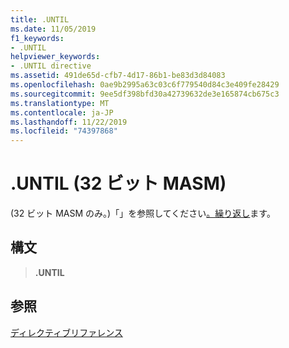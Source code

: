 ```yaml
---
title: .UNTIL
ms.date: 11/05/2019
f1_keywords:
- .UNTIL
helpviewer_keywords:
- .UNTIL directive
ms.assetid: 491de65d-cfb7-4d17-86b1-be83d3d84083
ms.openlocfilehash: 0ae9b2995a63c03c6f779540d84c3e409fe28429
ms.sourcegitcommit: 9ee5df398bfd30a42739632de3e165874cb675c3
ms.translationtype: MT
ms.contentlocale: ja-JP
ms.lasthandoff: 11/22/2019
ms.locfileid: "74397868"
---
```

# <a name="until-32-bit-masm"></a>.UNTIL (32 ビット MASM)

(32 ビット MASM のみ。)「」を参照してください[。繰り返し](../../assembler/masm/dot-repeat.md)ます。

## <a name="syntax"></a>構文

> **.UNTIL**

## <a name="see-also"></a>参照

[ディレクティブリファレンス](directives-reference.md)

